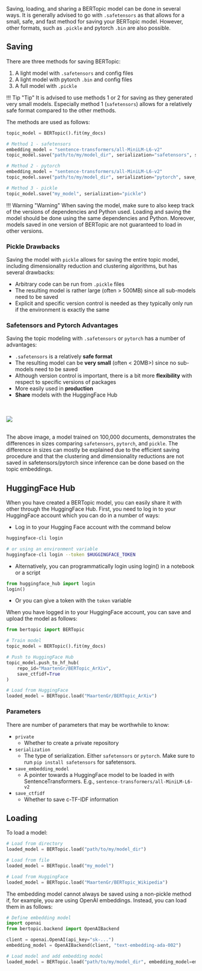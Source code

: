 Saving, loading, and sharing a BERTopic model can be done in several ways. It is generally advised to go with `.safetensors` as that allows for a small, safe, and fast method for saving your BERTopic model. However, other formats, such as `.pickle` and pytorch `.bin` are also possible.

## **Saving**

There are three methods for saving BERTopic:

1. A light model with `.safetensors` and config files
2. A light model with pytorch `.bin` and config files
3. A full model with `.pickle`


!!! Tip "Tip"
    It is advised to use methods 1 or 2 for saving as they generated very small models. Especially method 1 (`safetensors`) 
    allows for a relatively safe format compared to the other methods. 

The methods are used as follows:

```python
topic_model = BERTopic().fit(my_docs)

# Method 1 - safetensors
embedding_model = "sentence-transformers/all-MiniLM-L6-v2"
topic_model.save("path/to/my/model_dir", serialization="safetensors", save_ctfidf=True, save_embedding_model=embedding_model)

# Method 2 - pytorch
embedding_model = "sentence-transformers/all-MiniLM-L6-v2"
topic_model.save("path/to/my/model_dir", serialization="pytorch", save_ctfidf=True, save_embedding_model=embedding_model)

# Method 3 - pickle
topic_model.save("my_model", serialization="pickle")
```

!!! Warning "Warning"
    When saving the model, make sure to also keep track of the versions of dependencies and Python used. 
    Loading and saving the model should be done using the same dependencies and Python. Moreover, models 
    saved in one version of BERTopic are not guaranteed to load in other versions. 


### **Pickle Drawbacks**
Saving the model with `pickle` allows for saving the entire topic model, including dimensionality reduction and clustering algorithms, but has several drawbacks:

* Arbitrary code can be run from `.pickle` files
* The resulting model is rather large (often > 500MB) since all sub-models need to be saved
* Explicit and specific version control is needed as they typically only run if the environment is exactly the same
 

### **Safetensors and Pytorch Advantages**
Saving the topic modeling with `.safetensors` or `pytorch` has a number of advantages:

* `.safetensors` is a relatively **safe format**
* The resulting model can be **very small** (often < 20MB>) since no sub-models need to be saved
* Although version control is important, there is a bit more **flexibility** with respect to specific versions of packages
* More easily used in **production**
* **Share** models with the HuggingFace Hub

<br><br>
<img src="serialization.png">
<br><br>

The above image, a model trained on 100,000 documents, demonstrates the differences in sizes comparing `safetensors`, `pytorch`, and `pickle`. The difference in sizes can mostly be explained due to the efficient saving procedure and that the clustering and dimensionality reductions are not saved in safetensors/pytorch since inference can be done based on the topic embeddings. 


## **HuggingFace Hub**

When you have created a BERTopic model, you can easily share it with other through the HuggingFace Hub. First, you need to log in to your HuggingFace account which you can do in a number of ways:

* Log in to your Hugging Face account with the command below

```bash
huggingface-cli login

# or using an environment variable
huggingface-cli login --token $HUGGINGFACE_TOKEN
```

* Alternatively, you can programmatically login using login() in a notebook or a script

```python
from huggingface_hub import login
login()
```

* Or you can give a token with the `token` variable

When you have logged in to your HuggingFace account, you can save and upload the model as follows:

```python
from bertopic import BERTopic

# Train model
topic_model = BERTopic().fit(my_docs)

# Push to HuggingFace Hub
topic_model.push_to_hf_hub(
    repo_id="MaartenGr/BERTopic_ArXiv",
    save_ctfidf=True
)

# Load from HuggingFace
loaded_model = BERTopic.load("MaartenGr/BERTopic_ArXiv")
```

### **Parameters**
There are number of parameters that may be worthwhile to know:

* `private`
    * Whether to create a private repository
* `serialization`
    * The type of serialization. Either `safetensors` or `pytorch`. Make sure to run `pip install safetensors` for safetensors.
* `save_embedding_model`
    * A pointer towards a HuggingFace model to be loaded in with SentenceTransformers. E.g., `sentence-transformers/all-MiniLM-L6-v2`
* `save_ctfidf`
    * Whether to save c-TF-IDF information


## **Loading**

To load a model:

```python
# Load from directory
loaded_model = BERTopic.load("path/to/my/model_dir")

# Load from file
loaded_model = BERTopic.load("my_model")

# Load from HuggingFace
loaded_model = BERTopic.load("MaartenGr/BERTopic_Wikipedia")
```

The embedding model cannot always be saved using a non-pickle method if, for example, you are using OpenAI embeddings. Instead, you can load them in as follows:


```python
# Define embedding model
import openai
from bertopic.backend import OpenAIBackend

client = openai.OpenAI(api_key="sk-...")
embedding_model = OpenAIBackend(client, "text-embedding-ada-002")

# Load model and add embedding model
loaded_model = BERTopic.load("path/to/my/model_dir", embedding_model=embedding_model)
```
